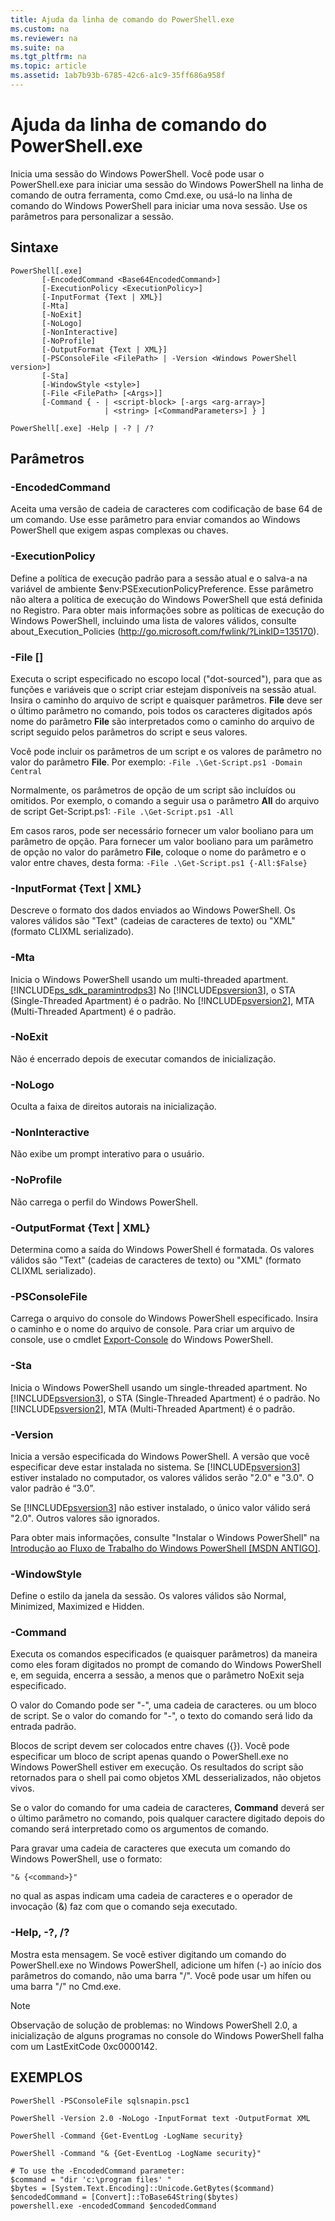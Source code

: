 ```yaml
---
title: Ajuda da linha de comando do PowerShell.exe
ms.custom: na
ms.reviewer: na
ms.suite: na
ms.tgt_pltfrm: na
ms.topic: article
ms.assetid: 1ab7b93b-6785-42c6-a1c9-35ff686a958f
---
```

# Ajuda da linha de comando do PowerShell.exe
Inicia uma sessão do Windows PowerShell. Você pode usar o PowerShell.exe para iniciar uma sessão do Windows PowerShell na linha de comando de outra ferramenta, como Cmd.exe, ou usá-lo na linha de comando do Windows PowerShell para iniciar uma nova sessão. Use os parâmetros para personalizar a sessão.

## Sintaxe

```
PowerShell[.exe]
       [-EncodedCommand <Base64EncodedCommand>]
       [-ExecutionPolicy <ExecutionPolicy>]
       [-InputFormat {Text | XML}] 
       [-Mta]
       [-NoExit]
       [-NoLogo]
       [-NonInteractive] 
       [-NoProfile] 
       [-OutputFormat {Text | XML}] 
       [-PSConsoleFile <FilePath> | -Version <Windows PowerShell version>]
       [-Sta]
       [-WindowStyle <style>]
       [-File <FilePath> [<Args>]]
       [-Command { - | <script-block> [-args <arg-array>]
                     | <string> [<CommandParameters>] } ]

PowerShell[.exe] -Help | -? | /?
```

## Parâmetros

### -EncodedCommand <Base64EncodedCommand>
Aceita uma versão de cadeia de caracteres com codificação de base 64 de um comando. Use esse parâmetro para enviar comandos ao Windows PowerShell que exigem aspas complexas ou chaves.

### -ExecutionPolicy <ExecutionPolicy>
Define a política de execução padrão para a sessão atual e o salva-a na variável de ambiente $env:PSExecutionPolicyPreference. Esse parâmetro não altera a política de execução do Windows PowerShell que está definida no Registro. Para obter mais informações sobre as políticas de execução do Windows PowerShell, incluindo uma lista de valores válidos, consulte about_Execution_Policies (http://go.microsoft.com/fwlink/?LinkID=135170).

### -File <FilePath> [<Parameters>]
Executa o script especificado no escopo local ("dot-sourced"), para que as funções e variáveis que o script criar estejam disponíveis na sessão atual. Insira o caminho do arquivo de script e quaisquer parâmetros. **File** deve ser o último parâmetro no comando, pois todos os caracteres digitados após nome do parâmetro **File** são interpretados como o caminho do arquivo de script seguido pelos parâmetros do script e seus valores.

Você pode incluir os parâmetros de um script e os valores de parâmetro no valor do parâmetro **File**. Por exemplo: `-File .\Get-Script.ps1 -Domain Central`

Normalmente, os parâmetros de opção de um script são incluídos ou omitidos. Por exemplo, o comando a seguir usa o parâmetro **All** do arquivo de script Get-Script.ps1: `-File .\Get-Script.ps1 -All`

Em casos raros, pode ser necessário fornecer um valor booliano para um parâmetro de opção. Para fornecer um valor booliano para um parâmetro de opção no valor do parâmetro **File**, coloque o nome do parâmetro e o valor entre chaves, desta forma: `-File .\Get-Script.ps1 {-All:$False}`

### -InputFormat {Text | XML}
Descreve o formato dos dados enviados ao Windows PowerShell. Os valores válidos são "Text" (cadeias de caracteres de texto) ou "XML" (formato CLIXML serializado).

### -Mta
Inicia o Windows PowerShell usando um multi-threaded apartment. [!INCLUDE[ps_sdk_paramintrodps3](../Token/ps_sdk_paramintrodps3_md.md)] No [!INCLUDE[psversion3](../Token/psversion3_md.md)], o STA (Single-Threaded Apartment) é o padrão. No [!INCLUDE[psversion2](../Token/psversion2_md.md)], MTA (Multi-Threaded Apartment) é o padrão.

### -NoExit
Não é encerrado depois de executar comandos de inicialização.

### -NoLogo
Oculta a faixa de direitos autorais na inicialização.

### -NonInteractive
Não exibe um prompt interativo para o usuário.

### -NoProfile
Não carrega o perfil do Windows PowerShell.

### -OutputFormat {Text | XML}
Determina como a saída do Windows PowerShell é formatada. Os valores válidos são "Text" (cadeias de caracteres de texto) ou "XML" (formato CLIXML serializado).

### -PSConsoleFile <FilePath>
Carrega o arquivo do console do Windows PowerShell especificado. Insira o caminho e o nome do arquivo de console. Para criar um arquivo de console, use o cmdlet [Export-Console](assetId:///4bab1c02-9e61-4aaf-9957-11d1934ef4ef) do Windows PowerShell.

### -Sta
Inicia o Windows PowerShell usando um single-threaded apartment. No [!INCLUDE[psversion3](../Token/psversion3_md.md)], o STA (Single-Threaded Apartment) é o padrão. No [!INCLUDE[psversion2](../Token/psversion2_md.md)], MTA (Multi-Threaded Apartment) é o padrão.

### -Version <Windows PowerShell Version>
Inicia a versão especificada do Windows PowerShell. A versão que você especificar deve estar instalada no sistema. Se [!INCLUDE[psversion3](../Token/psversion3_md.md)] estiver instalado no computador, os valores válidos serão "2.0" e "3.0". O valor padrão é “3.0”.

Se [!INCLUDE[psversion3](../Token/psversion3_md.md)] não estiver instalado, o único valor válido será "2.0". Outros valores são ignorados.

Para obter mais informações, consulte "Instalar o Windows PowerShell" na [Introdução ao Fluxo de Trabalho do Windows PowerShell [MSDN ANTIGO]](assetId:///69555d95-b481-43e1-86e7-b46d68b3e2dd).

### -WindowStyle <Window style>
Define o estilo da janela da sessão. Os valores válidos são Normal, Minimized, Maximized e Hidden.

### -Command
Executa os comandos especificados (e quaisquer parâmetros) da maneira como eles foram digitados no prompt de comando do Windows PowerShell e, em seguida, encerra a sessão, a menos que o parâmetro NoExit seja especificado.

O valor do Comando pode ser "-", uma cadeia de caracteres. ou um bloco de script. Se o valor do comando for "-", o texto do comando será lido da entrada padrão.

Blocos de script devem ser colocados entre chaves ({}). Você pode especificar um bloco de script apenas quando o PowerShell.exe no Windows PowerShell estiver em execução. Os resultados do script são retornados para o shell pai como objetos XML desserializados, não objetos vivos.

Se o valor do comando for uma cadeia de caracteres, **Command** deverá ser o último parâmetro no comando, pois qualquer caractere digitado depois do comando será interpretado como os argumentos de comando.

Para gravar uma cadeia de caracteres que executa um comando do Windows PowerShell, use o formato:

```
"& {<command>}"
```

no qual as aspas indicam uma cadeia de caracteres e o operador de invocação (&) faz com que o comando seja executado.

### -Help, -?, /?
Mostra esta mensagem. Se você estiver digitando um comando do PowerShell.exe no Windows PowerShell, adicione um hífen (-) ao início dos parâmetros do comando, não uma barra "/". Você pode usar um hífen ou uma barra "/" no Cmd.exe.

> [!NOTE]
> Observação de solução de problemas: no Windows PowerShell 2.0, a inicialização de alguns programas no console do Windows PowerShell falha com um LastExitCode 0xc0000142.

## EXEMPLOS

```
PowerShell -PSConsoleFile sqlsnapin.psc1

PowerShell -Version 2.0 -NoLogo -InputFormat text -OutputFormat XML

PowerShell -Command {Get-EventLog -LogName security}

PowerShell -Command "& {Get-EventLog -LogName security}"

# To use the -EncodedCommand parameter:
$command = "dir 'c:\program files' "
$bytes = [System.Text.Encoding]::Unicode.GetBytes($command)
$encodedCommand = [Convert]::ToBase64String($bytes)
powershell.exe -encodedCommand $encodedCommand
```



<!--HONumber=Apr16_HO1-->


